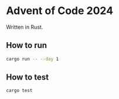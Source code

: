 # Advent of Code 2024

Written in Rust.

## How to run

```sh
cargo run -- --day 1
```

## How to test

```
cargo test
```
